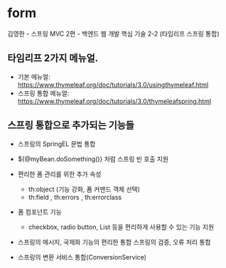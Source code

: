 # form
김영한 - 스프링 MVC 2편 - 백엔드 웹 개발 핵심 기술 2-2 (타임리프 스프링 통합)

## 타임리프 2가지 메뉴얼.
- 기본 메뉴얼: https://www.thymeleaf.org/doc/tutorials/3.0/usingthymeleaf.html
- 스프링 통합 메뉴얼: https://www.thymeleaf.org/doc/tutorials/3.0/thymeleafspring.html

## 스프링 통합으로 추가되는 기능들

- 스프링의 SpringEL 문법 통합 
- ${@myBean.doSomething()} 처럼 스프링 빈 호출 지원

- 편리한 폼 관리를 위한 추가 속성
  - th:object (기능 강화, 폼 커맨드 객체 선택) 
  - th:field , th:errors , th:errorclass

- 폼 컴포넌트 기능
  - checkbox, radio button, List 등을 편리하게 사용할 수 있는 기능 지원
  
- 스프링의 메시지, 국제화 기능의 편리한 통합 스프링의 검증, 오류 처리 통합
- 스프링의 변환 서비스 통합(ConversionService)
